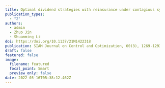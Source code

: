 ```yaml
---
title: Optimal dividend strategies with reinsurance under contagious systemic risk
publication_types:
  - "2"
authors:
  - admin
  - Zhuo Jin
  - Shuanming Li
doi: https://doi.org/10.1137/21M1422318
publication: SIAM Journal on Control and Optimization, 60(3), 1269-1293
draft: false
featured: false
image:
  filename: featured
  focal_point: Smart
  preview_only: false
date: 2022-05-16T05:38:12.462Z
---
```

